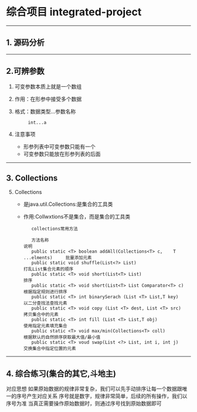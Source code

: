 # 综合项目 integrated-project

---


## 1. 源码分析

---

## 2.可辨参数

1. 可变参数本质上就是一个数组
2. 作用：在形参中接受多个数据
3. 格式：数据类型...参数名称

            int...a
4. 注意事项
   - 形参列表中可变参数只能有一个
   - 可变参数只能放在形参列表的后面


---


## 3. Collections
5. Collections
   - 是java.util.Collections:是集合的工具类
   - 作用:Collwxtions不是集合，而是集合的工具类

            collections常用方法

            方法名称                                                                说明
            public static <T> boolean addAll(Collections<T> c,    T ...elments)     批量添加元素
            public static void shuffle(List<?> List)                                打乱List集合元素的顺序
            public static <T> void short(List<T> List)                              排序
            public static <T> void short(List<T> List Comparator<T> c)              根据指定规则进行排序
            public static <T> int binarySerach (List <T> List,T key)                以二分查找法查找元素
            public static <T> void copy (List <T> dest, List <T> src)               拷贝集合中的元素
            public static <T> int fill (List <T> List,T obj)                        使用指定元素填充集合
            public static <T> void max/min(Collections<T> coll)                     根据默认的自然排序获取最大值/最小值
            public static <T> voud swap(List <?> List, int i, int j)                交换集合中指定位置的元素
---


## 4. 综合练习(集合的其它,斗地主)
   对应思想
   如果原始数据的规律非常复杂，我们可以先手动排序让每一个数据跟唯一的序号产生对应关系
   序号就是数字，规律非常简单，后续的所有操作，我们以序号为准
   当真正需要操作原始数据时，则通过序号找到原始数据即可